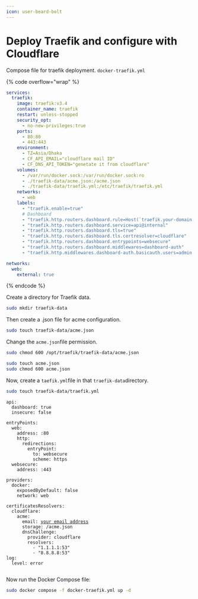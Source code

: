 ```yaml
---
icon: user-beard-bolt
---
```


# Deploy Traefik and configure with Cloudflare

Compose file for traefik deployment. `docker-traefik.yml`&#x20;

{% code overflow="wrap" %}
```yaml
services:
  traefik:
    image: traefik:v3.4
    container_name: traefik
    restart: unless-stopped
    security_opt:
      - no-new-privileges:true
    ports:
      - 80:80
      - 443:443
    environment:
      - TZ=Asia/Dhaka
      - CF_API_EMAIL="cloudflare mail ID"
      - CF_DNS_API_TOKEN="genetate it from cloudflare"
    volumes:
      - /var/run/docker.sock:/var/run/docker.sock:ro
      - ./traefik-data/acme.json:/acme.json
      - ./traefik-data/traefik.yml:/etc/traefik/traefik.yml
    networks:
      - web
    labels:
      - "traefik.enable=true"
      # Dashboard
      - "traefik.http.routers.dashboard.rule=Host(`traefik.your-domain.com`)"
      - "traefik.http.routers.dashboard.service=api@internal"
      - "traefik.http.routers.dashboard.tls=true"
      - "traefik.http.routers.dashboard.tls.certresolver=cloudflare"
      - "traefik.http.routers.dashboard.entrypoints=websecure"
      - "traefik.http.routers.dashboard.middlewares=dashboard-auth"
      - "traefik.http.middlewares.dashboard-auth.basicauth.users=admin:$$2y$$XXXXXXXXXXXXXXX"

networks:
  web:
    external: true
```
{% endcode %}

Create a directory for Traefik data.

```bash
sudo mkdir traefik-data
```

Then create a .json file for acme configuration.

```bash
sudo touch traefik-data/acme.json
```

Change the `acme.json`file permission.

```bash
sudo chmod 600 /opt/traefik/traefik-data/acme.json
```

```bash
sudo touch acme.json
sudo chmod 600 acme.json
```

Now, create a `taefik.yml`file in that `traefik-data`directory.&#x20;

```bash
sudo touch traefik-data/traefik.yml
```

<pre class="language-yaml"><code class="lang-yaml">api:
  dashboard: true
  insecure: false

entryPoints:
  web:
    address: :80
    http:
      redirections:
        entryPoint:
          to: websecure
          scheme: https
  websecure:
    address: :443

providers:
  docker:
    exposedByDefault: false
    network: web

certificatesResolvers:
  cloudflare:
    acme:
      email: <a data-footnote-ref href="#user-content-fn-1">your email address</a>
      storage: /acme.json
      dnsChallenge:
        provider: cloudflare
        resolvers:
          - "1.1.1.1:53"
          - "8.8.8.8:53"
log:
  level: error

</code></pre>

Now run the Docker Compose file:

```bash
sudo docker compose -f docker-traefik.yml up -d
```

[^1]: 
